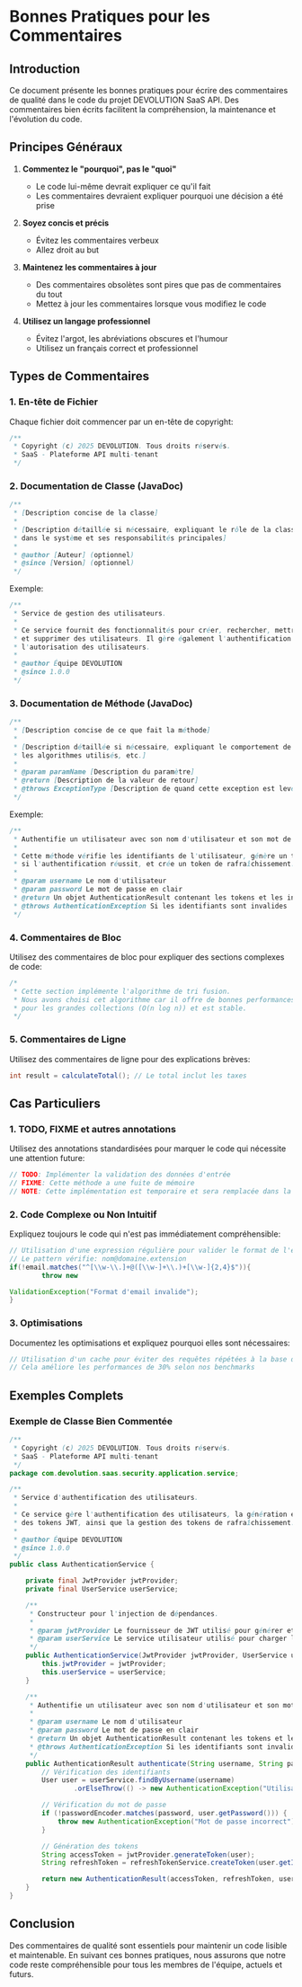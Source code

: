 # Bonnes Pratiques pour les Commentaires

## Introduction

Ce document présente les bonnes pratiques pour écrire des commentaires de qualité dans le code du projet DEVOLUTION SaaS
API. Des commentaires bien écrits facilitent la compréhension, la maintenance et l'évolution du code.

## Principes Généraux

1. **Commentez le "pourquoi", pas le "quoi"**
    - Le code lui-même devrait expliquer ce qu'il fait
    - Les commentaires devraient expliquer pourquoi une décision a été prise

2. **Soyez concis et précis**
    - Évitez les commentaires verbeux
    - Allez droit au but

3. **Maintenez les commentaires à jour**
    - Des commentaires obsolètes sont pires que pas de commentaires du tout
    - Mettez à jour les commentaires lorsque vous modifiez le code

4. **Utilisez un langage professionnel**
    - Évitez l'argot, les abréviations obscures et l'humour
    - Utilisez un français correct et professionnel

## Types de Commentaires

### 1. En-tête de Fichier

Chaque fichier doit commencer par un en-tête de copyright:

```java
/**
 * Copyright (c) 2025 DEVOLUTION. Tous droits réservés.
 * SaaS - Plateforme API multi-tenant
 */
```

### 2. Documentation de Classe (JavaDoc)

```java
/**
 * [Description concise de la classe]
 *
 * [Description détaillée si nécessaire, expliquant le rôle de la classe
 * dans le système et ses responsabilités principales]
 *
 * @author [Auteur] (optionnel)
 * @since [Version] (optionnel)
 */
```

Exemple:

```java
/**
 * Service de gestion des utilisateurs.
 *
 * Ce service fournit des fonctionnalités pour créer, rechercher, mettre à jour
 * et supprimer des utilisateurs. Il gère également l'authentification et
 * l'autorisation des utilisateurs.
 *
 * @author Équipe DEVOLUTION
 * @since 1.0.0
 */
```

### 3. Documentation de Méthode (JavaDoc)

```java
/**
 * [Description concise de ce que fait la méthode]
 *
 * [Description détaillée si nécessaire, expliquant le comportement de la méthode,
 * les algorithmes utilisés, etc.]
 *
 * @param paramName [Description du paramètre]
 * @return [Description de la valeur de retour]
 * @throws ExceptionType [Description de quand cette exception est levée]
 */
```

Exemple:

```java
/**
 * Authentifie un utilisateur avec son nom d'utilisateur et son mot de passe.
 *
 * Cette méthode vérifie les identifiants de l'utilisateur, génère un token JWT
 * si l'authentification réussit, et crée un token de rafraîchissement.
 *
 * @param username Le nom d'utilisateur
 * @param password Le mot de passe en clair
 * @return Un objet AuthenticationResult contenant les tokens et les informations de l'utilisateur
 * @throws AuthenticationException Si les identifiants sont invalides
 */
```

### 4. Commentaires de Bloc

Utilisez des commentaires de bloc pour expliquer des sections complexes de code:

```java
/*
 * Cette section implémente l'algorithme de tri fusion.
 * Nous avons choisi cet algorithme car il offre de bonnes performances
 * pour les grandes collections (O(n log n)) et est stable.
 */
```

### 5. Commentaires de Ligne

Utilisez des commentaires de ligne pour des explications brèves:

```java
int result = calculateTotal(); // Le total inclut les taxes
```

## Cas Particuliers

### 1. TODO, FIXME et autres annotations

Utilisez des annotations standardisées pour marquer le code qui nécessite une attention future:

```java
// TODO: Implémenter la validation des données d'entrée
// FIXME: Cette méthode a une fuite de mémoire
// NOTE: Cette implémentation est temporaire et sera remplacée dans la version 2.0
```

### 2. Code Complexe ou Non Intuitif

Expliquez toujours le code qui n'est pas immédiatement compréhensible:

```java
// Utilisation d'une expression régulière pour valider le format de l'email
// Le pattern vérifie: nom@domaine.extension
if(!email.matches("^[\\w-\\.]+@([\\w-]+\\.)+[\\w-]{2,4}$")){
        throw new

ValidationException("Format d'email invalide");
}
```

### 3. Optimisations

Documentez les optimisations et expliquez pourquoi elles sont nécessaires:

```java
// Utilisation d'un cache pour éviter des requêtes répétées à la base de données
// Cela améliore les performances de 30% selon nos benchmarks
```

## Exemples Complets

### Exemple de Classe Bien Commentée

```java
/**
 * Copyright (c) 2025 DEVOLUTION. Tous droits réservés.
 * SaaS - Plateforme API multi-tenant
 */
package com.devolution.saas.security.application.service;

/**
 * Service d'authentification des utilisateurs.
 *
 * Ce service gère l'authentification des utilisateurs, la génération et la validation
 * des tokens JWT, ainsi que la gestion des tokens de rafraîchissement.
 *
 * @author Équipe DEVOLUTION
 * @since 1.0.0
 */
public class AuthenticationService {

    private final JwtProvider jwtProvider;
    private final UserService userService;

    /**
     * Constructeur pour l'injection de dépendances.
     *
     * @param jwtProvider Le fournisseur de JWT utilisé pour générer et valider les tokens
     * @param userService Le service utilisateur utilisé pour charger les informations des utilisateurs
     */
    public AuthenticationService(JwtProvider jwtProvider, UserService userService) {
        this.jwtProvider = jwtProvider;
        this.userService = userService;
    }

    /**
     * Authentifie un utilisateur avec son nom d'utilisateur et son mot de passe.
     *
     * @param username Le nom d'utilisateur
     * @param password Le mot de passe en clair
     * @return Un objet AuthenticationResult contenant les tokens et les informations de l'utilisateur
     * @throws AuthenticationException Si les identifiants sont invalides
     */
    public AuthenticationResult authenticate(String username, String password) {
        // Vérification des identifiants
        User user = userService.findByUsername(username)
                .orElseThrow(() -> new AuthenticationException("Utilisateur non trouvé"));

        // Vérification du mot de passe
        if (!passwordEncoder.matches(password, user.getPassword())) {
            throw new AuthenticationException("Mot de passe incorrect");
        }

        // Génération des tokens
        String accessToken = jwtProvider.generateToken(user);
        String refreshToken = refreshTokenService.createToken(user.getId());

        return new AuthenticationResult(accessToken, refreshToken, user);
    }
}
```

## Conclusion

Des commentaires de qualité sont essentiels pour maintenir un code lisible et maintenable. En suivant ces bonnes
pratiques, nous assurons que notre code reste compréhensible pour tous les membres de l'équipe, actuels et futurs.
